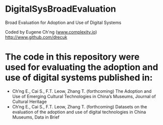 # DigitalSysBroadEvaluation
Broad Evaluation for Adoption and Use of Digital Systems

Coded by Eugene Ch'ng (www.complexity.io)
http://www.github.com/drecuk

# The code in this repository were used for evaluating the adoption and use of digital systems published in:
- Ch’ng E., Cai S., F.T. Leow, Zhang T. (forthcoming) The Adoption and Use of Emerging Cultural Technologies in China’s Museums, Journal of Cultural Heritage
- Ch’ng E., Cai S., F.T. Leow, Zhang T. (forthcoming) Datasets on the evaluation of the adoption and use of digital technologies in China Museums, Data in Brief
